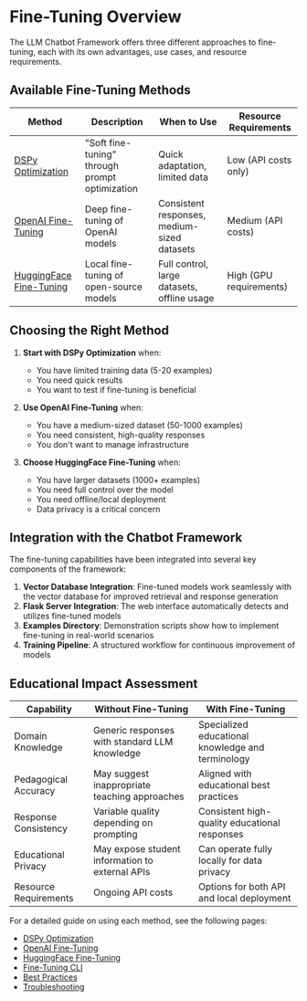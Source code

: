 # Fine-Tuning Overview

The LLM Chatbot Framework offers three different approaches to fine-tuning, each with its own advantages, use cases, and resource requirements.

## Available Fine-Tuning Methods

| Method | Description | When to Use | Resource Requirements |
|--------|-------------|-------------|------------------------|
| [DSPy Optimization](DSPy-Optimization) | "Soft fine-tuning" through prompt optimization | Quick adaptation, limited data | Low (API costs only) |
| [OpenAI Fine-Tuning](OpenAI-Fine-Tuning) | Deep fine-tuning of OpenAI models | Consistent responses, medium-sized datasets | Medium (API costs) |
| [HuggingFace Fine-Tuning](HuggingFace-Fine-Tuning) | Local fine-tuning of open-source models | Full control, large datasets, offline usage | High (GPU requirements) |

## Choosing the Right Method

1. **Start with DSPy Optimization** when:
   - You have limited training data (5-20 examples)
   - You need quick results
   - You want to test if fine-tuning is beneficial

2. **Use OpenAI Fine-Tuning** when:
   - You have a medium-sized dataset (50-1000 examples)
   - You need consistent, high-quality responses
   - You don't want to manage infrastructure

3. **Choose HuggingFace Fine-Tuning** when:
   - You have larger datasets (1000+ examples)
   - You need full control over the model
   - You need offline/local deployment
   - Data privacy is a critical concern

## Integration with the Chatbot Framework

The fine-tuning capabilities have been integrated into several key components of the framework:

1. **Vector Database Integration**: Fine-tuned models work seamlessly with the vector database for improved retrieval and response generation
2. **Flask Server Integration**: The web interface automatically detects and utilizes fine-tuned models
3. **Examples Directory**: Demonstration scripts show how to implement fine-tuning in real-world scenarios
4. **Training Pipeline**: A structured workflow for continuous improvement of models

## Educational Impact Assessment

| Capability | Without Fine-Tuning | With Fine-Tuning |
|------------|---------------------|------------------|
| Domain Knowledge | Generic responses with standard LLM knowledge | Specialized educational knowledge and terminology |
| Pedagogical Accuracy | May suggest inappropriate teaching approaches | Aligned with educational best practices |
| Response Consistency | Variable quality depending on prompting | Consistent high-quality educational responses |
| Educational Privacy | May expose student information to external APIs | Can operate fully locally for data privacy |
| Resource Requirements | Ongoing API costs | Options for both API and local deployment |

For a detailed guide on using each method, see the following pages:
- [DSPy Optimization](DSPy-Optimization)
- [OpenAI Fine-Tuning](OpenAI-Fine-Tuning)
- [HuggingFace Fine-Tuning](HuggingFace-Fine-Tuning)
- [Fine-Tuning CLI](Fine-Tuning-CLI)
- [Best Practices](Fine-Tuning-Best-Practices)
- [Troubleshooting](Fine-Tuning-Troubleshooting) 
